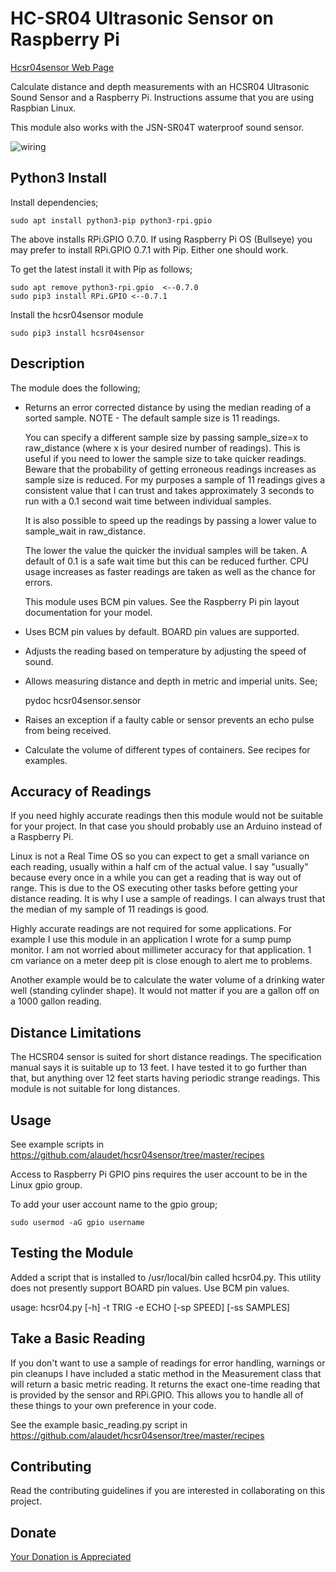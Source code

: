 # HC-SR04 Ultrasonic Sensor on Raspberry Pi

[Hcsr04sensor Web Page](https://www.linuxnorth.org/hcsr04sensor)

Calculate distance and depth measurements with an HCSR04 Ultrasonic Sound Sensor and a Raspberry Pi. Instructions assume that you are using Raspbian Linux.

This module also works with the JSN-SR04T waterproof sound sensor.

![wiring](https://www.linuxnorth.org/raspi-sump/images/raspi-sump-wiring.jpg)

## Python3 Install

Install dependencies;

    sudo apt install python3-pip python3-rpi.gpio

The above installs RPi.GPIO 0.7.0.  If using Raspberry Pi OS (Bullseye) you may prefer to install RPi.GPIO 0.7.1 with Pip. Either one should work.

 To get the latest install it with Pip as follows;

    sudo apt remove python3-rpi.gpio  <--0.7.0
    sudo pip3 install RPi.GPIO <--0.7.1

Install the hcsr04sensor module

    sudo pip3 install hcsr04sensor

## Description

The module does the following;

* Returns an error corrected distance by using the median reading of a sorted
  sample. NOTE - The default sample size is 11 readings.

  You can specify a
  different sample size by passing sample_size=x  to raw_distance (where x is your desired
  number of readings).  This is useful if you need to lower the sample size to take
  quicker readings.  Beware that the probability of getting erroneous readings
  increases as sample size is reduced.  For my purposes a sample of 11 readings gives a consistent
  value that I can trust and takes approximately 3 seconds to run with a 0.1
  second wait time between individual samples.

  It is also possible to speed up the readings by passing a lower value to
  sample_wait in raw_distance.

  The lower the value the quicker the invidual
  samples will be taken.  A default of 0.1 is a safe wait time but this can be
  reduced further.  CPU usage increases as faster readings are taken as well as
  the chance for errors.

  This module uses BCM pin values.  See the Raspberry Pi pin layout documentation for your model.

* Uses BCM pin values by default.  BOARD pin values are supported.

* Adjusts the reading based on temperature by adjusting the speed of sound.

* Allows measuring distance and depth in metric and imperial units.  See;

    pydoc hcsr04sensor.sensor

* Raises an exception if a faulty cable or sensor prevents an echo pulse from being received.

* Calculate the volume of different types of containers.  See recipes for examples.

## Accuracy of Readings

If you need highly accurate readings then this module would not be suitable for your project.  In that case you should probably use an Arduino instead of a Raspberry Pi.

Linux is not a Real Time OS so you can expect to get a small variance on each reading, usually within a half cm of the actual value.  I say "usually" because every once in a while you can get a reading that is way out of range.  This is due to the OS executing other tasks before getting your distance reading.  It is why I use a sample of readings.  I can always trust that the median of my sample of 11 readings is good.

Highly accurate readings are not required for some applications. For example I use this module in an application I wrote for a sump pump monitor.  I am not worried about millimeter accuracy for that application.  1 cm variance on a meter deep pit is close enough to alert me to problems.

Another example would be to calculate the water volume of a drinking water well (standing cylinder shape).
It would not matter if you are a gallon off on a 1000 gallon reading.


## Distance Limitations

The HCSR04 sensor is suited for short distance readings.  The specification manual says it is suitable up to 13 feet.  I have tested it to go further than that, but anything over 12 feet starts having periodic strange readings.
This module is not suitable for long distances.


## Usage

See example scripts in https://github.com/alaudet/hcsr04sensor/tree/master/recipes

Access to Raspberry Pi GPIO pins requires the user account to be in the Linux gpio group.

To add your user account name to the gpio group;

    sudo usermod -aG gpio username

## Testing the Module

Added a script that is installed to /usr/local/bin called hcsr04.py.
This utility does not presently support BOARD pin values.  Use BCM pin values.

usage: hcsr04.py [-h] -t TRIG -e ECHO [-sp SPEED] [-ss SAMPLES]

## Take a Basic Reading

If you don't want to use a sample of readings for error handling, warnings or pin cleanups I have included a static method in the Measurement class that will return a basic metric reading.  It returns the exact one-time reading that is provided  by the sensor and RPi.GPIO.  This allows you to handle all of these things to your own preference in your code.

See the example basic_reading.py script in https://github.com/alaudet/hcsr04sensor/tree/master/recipes


## Contributing

Read the contributing guidelines if you are interested in collaborating on this project.


## Donate

[Your Donation is Appreciated](https://www.linuxnorth.org/donate/)
